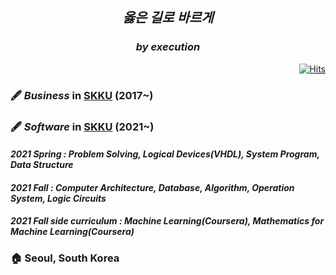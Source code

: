 

<div align = "center">
              
## *옳은 길로 바르게* <br>
### *by execution* <br>
              
</div>

<div align="right">
 
[![Hits](https://hits.seeyoufarm.com/api/count/incr/badge.svg?url=https%3A%2F%2Fgithub.com%2FSNP0301&count_bg=%2339D59D&title_bg=%23555555&icon=&icon_color=%23E7E7E7&title=hit+with&edge_flat=false)](https://hits.seeyoufarm.com)
 
</div>
              
### 🖋 *Business* in [SKKU](https://www.skku.edu/eng/) (2017~) <br>

### 🖋 *Software* in [SKKU](https://www.skku.edu/eng/) (2021~) <br>

####   *2021 Spring : Problem Solving, Logical Devices(VHDL), System Program, Data Structure* <br>
####   *2021 Fall : Computer Architecture, Database, Algorithm, Operation System, Logic Circuits* <br>
####   *2021 Fall side curriculum : Machine Learning(Coursera), Mathematics for Machine Learning(Coursera)*<br>

### 🏠 Seoul, South Korea <br>


<!---
<div align = center>

 deep : ![image](https://img.shields.io/badge/Python-FFD43B?style=for-the-badge&logo=python&logoColor=darkgreen )  ![image](https://img.shields.io/badge/C-00599C?style=for-the-badge&logo=c&logoColor=white )  <br>
 dip :![image](https://img.shields.io/badge/Ruby-CC342D?style=for-the-badge&logo=ruby&logoColor=white) ![image](https://img.shields.io/badge/Jekyll-CC0000?style=for-the-badge&logo=Jekyll&logoColor=white)

</div>
--->

<!---![SNP0301's GitHub stats](https://github-readme-stats.vercel.app/api?username=snp0301&count_private=true&show_icons=true&show_icons=true&theme=dark) <br>
--->
<!---[![Top Langs](https://github-readme-stats.vercel.app/api/top-langs/?username=snp0301)](https://github.com/snp0301/github-readme-stats)
--->


<!---![footer](https://capsule-render.vercel.app/api?section=footer)
--->
